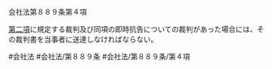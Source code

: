 会社法第８８９条第４項

[第二項](会社法＿＿＿＿第８８９条第２項)に規定する裁判及び同項の即時抗告についての裁判があった場合には、その裁判書を当事者に送達しなければならない。

#会社法
#会社法/第８８９条
#会社法/第８８９条/第４項
